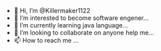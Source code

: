 - 👋 Hi, I’m @Killermaker1122
- 👀 I’m interested to become software engener...
- 🌱 I’m currently learning java language...
- 💞️ I’m looking to collaborate on anyone help me...
- 📫 How to reach me ...

<!---
Killermaker1122/Killermaker1122 is a ✨ special ✨ repository because its `README.md` (this file) appears on your GitHub profile.
You can click the Preview link to take a look at your changes.
--->
